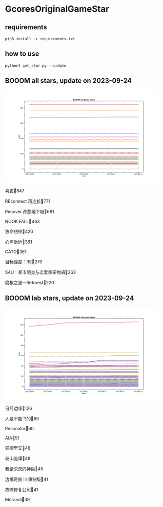 # GcoresOriginalGameStar

## requirements
```
pip3 install -r requirements.txt
```

## how to use
```
python3 get_star.py --update
```

## BOOOM all stars, update on 2023-09-24 
<div align='center'>
<img src=./pics/all_stars.png alt='BOOOM stars' style='width:1000px;height:auto;'>
</div>

喜丧🌟847

REconnect 再连接🌟771

Recover 奇愈地下城🌟681

NOOK FALL🌟463

致命纽带🌟420

心声渺远🌟381

CATO🌟361

目标深度：RE🌟270

S4U：都市朋克与恋爱重拳物语🌟263

腐根之里—Reforest🌟220

## BOOOM lab stars, update on 2023-09-24 
<div align='center'>
<img src=./pics/lab_stars.png alt='BOOOM stars' style='width:1000px;height:auto;'>
</div>

日月边缘🌟126

人是不能飞的🌟66

Resonator🌟60

AIA🌟51

猫德里安🌟48

泰山诡谭🌟48

我请求您的神谕🌟45

边境奇旅 III 重制版🌟41

故障修复公司🌟41

Morandi🌟39

